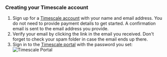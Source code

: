 <Procedure>

### Creating your Timescale account

1.  Sign up for a [Timescale account][sign-up] with your
    name and email address. You do not need to provide payment details to
    get started. A confirmation email is sent to the email address you provide.
1.  Verify your email by clicking the link in the email you received. Don't
    forget to check your spam folder in case the email ends up there.
1.  Sign in to the [Timescale portal][tsc-portal] with the
    password you set:
    <img
      class="main-content__illustration"
      src="https://assets.timescale.com/docs/images/tsc-portal-noservices.webp"
      width={1375} height={944}
      alt="Timescale Portal"
    />

</Procedure>

[sign-up]: https://console.cloud.timescale.com/signup
[tsc-portal]: https://console.cloud.timescale.com/
